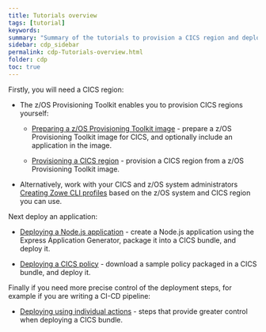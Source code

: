 ```yaml
---
title: Tutorials overview
tags: [tutorial]
keywords:
summary: "Summary of the tutorials to provision a CICS region and deploy applications to it."
sidebar: cdp_sidebar
permalink: cdp-Tutorials-overview.html
folder: cdp
toc: true
---
```


Firstly, you will need a CICS region:

* The z/OS Provisioning Toolkit enables you to provision CICS regions yourself:

   * [Preparing a z/OS Provisioning Toolkit image](cdp-Preparing-a-zOS-PT-image) - prepare a z/OS Provisioning Toolkit image for CICS, and optionally include an application in the image.

  * [Provisioning a CICS region](cdp-Provisioning-a-CICS-region) - provision a CICS region from a z/OS Provisioning Toolkit image.

* Alternatively, work with your CICS and z/OS system administrators [Creating Zowe CLI profiles](cdp-Creating-Zowe-CLI-profiles) based on the z/OS system and CICS region you can use.

Next deploy an application:

* [Deploying a Node.js application](cdp-Deploying-a-nodejs-application) - create a Node.js application using the Express Application Generator, package it into a CICS bundle, and deploy it.

* [Deploying a CICS policy](cdp-Deploying-a-CICS-policy) - download a sample policy packaged in a CICS bundle, and deploy it.

Finally if you need more precise control of the deployment steps, for example if you are writing a CI-CD pipeline:

* [Deploying using individual actions](cdp-Deploying-using-individual-actions) - steps that provide greater control when deploying a CICS bundle.
